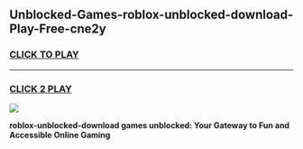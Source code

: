 
## Unblocked-Games-roblox-unblocked-download-Play-Free-cne2y
<h3>
<a href="https://premium76.site?title=roblox-unblocked-download&ref=21A">CLICK TO PLAY</a></h3>
<hr>

<h3>
<a href="https://premium76.site?title=roblox-unblocked-download&ref=21A">CLICK 2 PLAY</a>
  
</h3>

<a href="https://premium76.site?title=roblox-unblocked-download&ref=21A"><img src="https://clearcache.store/games.png"></a>


**roblox-unblocked-download games unblocked: Your Gateway to Fun and Accessible Online Gaming**
